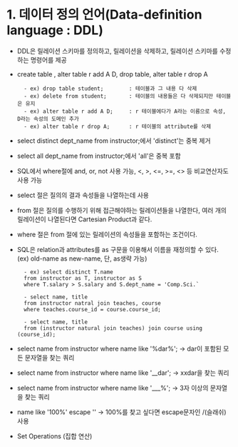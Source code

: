 # 1. 데이터 정의 언어(Data-definition language : DDL)
- DDL은 릴레이션 스키마를 정의하고, 릴레이션을 삭제하고, 릴레이션 스키마를 수정하는 명령어를 제공
- create table , alter table r add A D, drop table, alter table r drop A

        - ex) drop table student;        : 테이블과 그 내용 다 삭제
        - ex) delete from student;       : 테이블의 내용들은 다 삭제되지만 테이블은 유지
        - ex) alter table r add A D;     : r 테이블에다가 A라는 이름으로 속성, D라는 속성의 도메인 추가
        - ex) alter table r drop A;      : r 테이블의 attribute를 삭제

- select distinct dept_name from instructor;에서 'distinct'는 중복 제거
- select all dept_name from instructor;에서 'all'은 중복 포함

- SQL에서 where절에 and, or, not 사용 가능, <, >, <=, >=, <> 등 비교연산자도 사용 가능

- select 절은 질의의 결과 속성들을 나열하는데 사용
- from 절은 질의를 수행하기 위해 접근해야하는 릴레이션들을 나열한다, 여러 개의 릴레이션이 나열된다면 Cartesian Product과 같다.
- where 절은 from 절에 있는 릴레이션의 속성들을 포함하는 조건이다.

- SQL은 relation과 attributes를 as 구문을 이용해서 이름을 재정의할 수 있다. (ex) old-name as new-name, 단, as생략 가능)

        - ex) select distinct T.name
        from instructor as T, instructor as S
        where T.salary > S.salary and S.dept_name = 'Comp.Sci.`

        - select name, title
        from instructor natral join teaches, course
        where teaches.course_id = course.course_id;

        - select name, title
        from (instructor natural join teaches) join course using (course_id);


- select name
from instructor
where name like '%dar%'; -> dar이 포함된 모든 문자열을 찾는 쿼리

- select name
from instructor
where name like '__dar'; -> xxdar을 찾는 쿼리

- select name
from instructor
where name like '___%'; -> 3자 이상의 문자열을 찾는 쿼리

- name like '100\%' escape '\' -> 100%를 찾고 싶다면 escape문자인 /(슬래쉬) 사용

- Set Operations (집합 연산)
